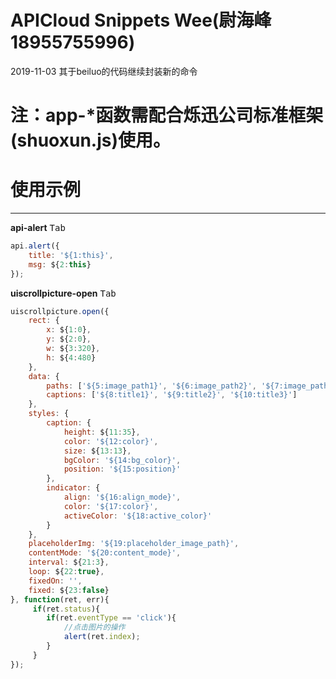 # APICloud Snippets Wee(尉海峰18955755996)
 2019-11-03
 其于beiluo的代码继续封装新的命令

# 注：app-*函数需配合烁迅公司标准框架(shuoxun.js)使用。
# 使用示例
---
__api-alert__ <kbd>Tab</kbd>

```js
api.alert({
    title: '${1:this}', 
    msg: ${2:this}
});
```

__uiscrollpicture-open__ <kbd>Tab</kbd>
```js
uiscrollpicture.open({
    rect: {
        x: ${1:0},
        y: ${2:0},
        w: ${3:320},
        h: ${4:480}
    },
    data: {
        paths: ['${5:image_path1}', '${6:image_path2}', '${7:image_path3}'],
        captions: ['${8:title1}', '${9:title2}', '${10:title3}']
    },
    styles: {
        caption: {
            height: ${11:35},
            color: '${12:color}',
            size: ${13:13},
            bgColor: '${14:bg_color}',
            position: '${15:position}'
        },
        indicator: {
            align: '${16:align_mode}',
            color: '${17:color}',
            activeColor: '${18:active_color}'
        }
    },
    placeholderImg: '${19:placeholder_image_path}',
    contentMode: '${20:content_mode}',
    interval: ${21:3},
    loop: ${22:true},
    fixedOn: '',
    fixed: ${23:false}
}, function(ret, err){
     if(ret.status){
        if(ret.eventType == 'click'){
            //点击图片的操作
            alert(ret.index);
        }
     }
});
```